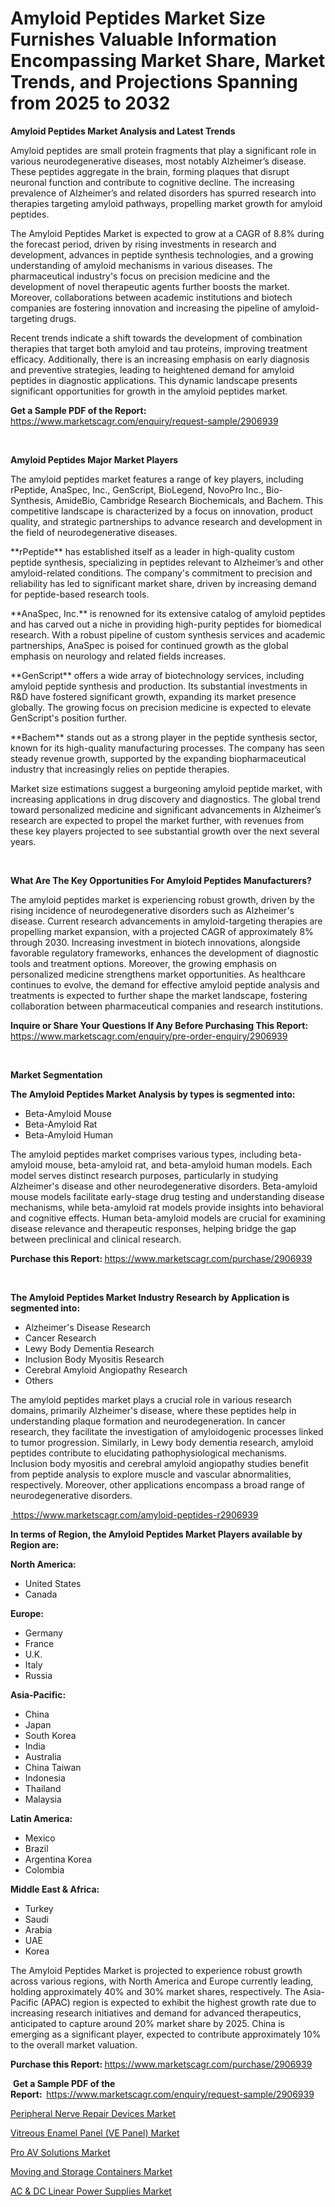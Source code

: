 <p><h1>Amyloid Peptides Market Size Furnishes Valuable Information Encompassing Market Share, Market Trends, and Projections Spanning from 2025 to 2032</h1></p><p><strong>Amyloid Peptides Market Analysis and Latest Trends</strong></p>
<p><p>Amyloid peptides are small protein fragments that play a significant role in various neurodegenerative diseases, most notably Alzheimer’s disease. These peptides aggregate in the brain, forming plaques that disrupt neuronal function and contribute to cognitive decline. The increasing prevalence of Alzheimer’s and related disorders has spurred research into therapies targeting amyloid pathways, propelling market growth for amyloid peptides.</p><p>The Amyloid Peptides Market is expected to grow at a CAGR of 8.8% during the forecast period, driven by rising investments in research and development, advances in peptide synthesis technologies, and a growing understanding of amyloid mechanisms in various diseases. The pharmaceutical industry's focus on precision medicine and the development of novel therapeutic agents further boosts the market. Moreover, collaborations between academic institutions and biotech companies are fostering innovation and increasing the pipeline of amyloid-targeting drugs.</p><p>Recent trends indicate a shift towards the development of combination therapies that target both amyloid and tau proteins, improving treatment efficacy. Additionally, there is an increasing emphasis on early diagnosis and preventive strategies, leading to heightened demand for amyloid peptides in diagnostic applications. This dynamic landscape presents significant opportunities for growth in the amyloid peptides market.</p></p>
<p><strong>Get a Sample PDF of the Report:&nbsp;</strong> <a href="https://www.marketscagr.com/enquiry/request-sample/2906939?utm_campaign=2097&utm_medium=2&utm_source=Github&utm_content=ia&utm_term=12032025&utm_id=amyloid-peptides">https://www.marketscagr.com/enquiry/request-sample/2906939</a></p>
<p>&nbsp;</p>
<p><strong>Amyloid Peptides Major Market Players</strong></p>
<p><p>The amyloid peptides market features a range of key players, including rPeptide, AnaSpec, Inc., GenScript, BioLegend, NovoPro Inc., Bio-Synthesis, AmideBio, Cambridge Research Biochemicals, and Bachem. This competitive landscape is characterized by a focus on innovation, product quality, and strategic partnerships to advance research and development in the field of neurodegenerative diseases.</p><p>**rPeptide** has established itself as a leader in high-quality custom peptide synthesis, specializing in peptides relevant to Alzheimer’s and other amyloid-related conditions. The company's commitment to precision and reliability has led to significant market share, driven by increasing demand for peptide-based research tools.</p><p>**AnaSpec, Inc.** is renowned for its extensive catalog of amyloid peptides and has carved out a niche in providing high-purity peptides for biomedical research. With a robust pipeline of custom synthesis services and academic partnerships, AnaSpec is poised for continued growth as the global emphasis on neurology and related fields increases.</p><p>**GenScript** offers a wide array of biotechnology services, including amyloid peptide synthesis and production. Its substantial investments in R&D have fostered significant growth, expanding its market presence globally. The growing focus on precision medicine is expected to elevate GenScript's position further.</p><p>**Bachem** stands out as a strong player in the peptide synthesis sector, known for its high-quality manufacturing processes. The company has seen steady revenue growth, supported by the expanding biopharmaceutical industry that increasingly relies on peptide therapies.</p><p>Market size estimations suggest a burgeoning amyloid peptide market, with increasing applications in drug discovery and diagnostics. The global trend toward personalized medicine and significant advancements in Alzheimer’s research are expected to propel the market further, with revenues from these key players projected to see substantial growth over the next several years.</p></p>
<p>&nbsp;</p>
<p><strong>What Are The Key Opportunities For Amyloid Peptides Manufacturers?</strong></p>
<p><p>The amyloid peptides market is experiencing robust growth, driven by the rising incidence of neurodegenerative disorders such as Alzheimer's disease. Current research advancements in amyloid-targeting therapies are propelling market expansion, with a projected CAGR of approximately 8% through 2030. Increasing investment in biotech innovations, alongside favorable regulatory frameworks, enhances the development of diagnostic tools and treatment options. Moreover, the growing emphasis on personalized medicine strengthens market opportunities. As healthcare continues to evolve, the demand for effective amyloid peptide analysis and treatments is expected to further shape the market landscape, fostering collaboration between pharmaceutical companies and research institutions.</p></p>
<p><strong>Inquire or Share Your Questions If Any Before Purchasing This Report:</strong> <a href="https://www.marketscagr.com/enquiry/pre-order-enquiry/2906939?utm_campaign=2097&utm_medium=2&utm_source=Github&utm_content=ia&utm_term=12032025&utm_id=amyloid-peptides">https://www.marketscagr.com/enquiry/pre-order-enquiry/2906939</a></p>
<p>&nbsp;</p>
<p><strong>Market Segmentation</strong></p>
<p><strong>The Amyloid Peptides Market Analysis by types is segmented into:</strong></p>
<p><ul><li>Beta-Amyloid Mouse</li><li>Beta-Amyloid Rat</li><li>Beta-Amyloid Human</li></ul></p>
<p><p>The amyloid peptides market comprises various types, including beta-amyloid mouse, beta-amyloid rat, and beta-amyloid human models. Each model serves distinct research purposes, particularly in studying Alzheimer's disease and other neurodegenerative disorders. Beta-amyloid mouse models facilitate early-stage drug testing and understanding disease mechanisms, while beta-amyloid rat models provide insights into behavioral and cognitive effects. Human beta-amyloid models are crucial for examining disease relevance and therapeutic responses, helping bridge the gap between preclinical and clinical research.</p></p>
<p><strong>Purchase this Report:&nbsp;</strong><a href="https://www.marketscagr.com/purchase/2906939?utm_campaign=2097&utm_medium=2&utm_source=Github&utm_content=ia&utm_term=12032025&utm_id=amyloid-peptides">https://www.marketscagr.com/purchase/2906939</a></p>
<p>&nbsp;</p>
<p><strong>The Amyloid Peptides Market Industry Research by Application is segmented into:</strong></p>
<p><ul><li>Alzheimer's Disease Research</li><li>Cancer Research</li><li>Lewy Body Dementia Research</li><li>Inclusion Body Myositis Research</li><li>Cerebral Amyloid Angiopathy Research</li><li>Others</li></ul></p>
<p><p>The amyloid peptides market plays a crucial role in various research domains, primarily Alzheimer's disease, where these peptides help in understanding plaque formation and neurodegeneration. In cancer research, they facilitate the investigation of amyloidogenic processes linked to tumor progression. Similarly, in Lewy body dementia research, amyloid peptides contribute to elucidating pathophysiological mechanisms. Inclusion body myositis and cerebral amyloid angiopathy studies benefit from peptide analysis to explore muscle and vascular abnormalities, respectively. Moreover, other applications encompass a broad range of neurodegenerative disorders.</p></p>
<p><a href="https://www.marketscagr.com/amyloid-peptides-r2906939?utm_campaign=2097&utm_medium=2&utm_source=Github&utm_content=ia&utm_term=12032025&utm_id=amyloid-peptides">&nbsp;https://www.marketscagr.com/amyloid-peptides-r2906939</a></p>
<p><strong>In terms of Region, the Amyloid Peptides Market Players available by Region are:</strong></p>
<p>
    <p> <strong> North America: </strong>
        <ul>
            <li>United States</li>
            <li>Canada</li>
        </ul>
        </p> 
    <p> <strong> Europe: </strong>
        <ul>
            <li>Germany</li>
            <li>France</li>
            <li>U.K.</li>
            <li>Italy</li>
            <li>Russia</li>
        </ul>
        </p> 
    <p> <strong> Asia-Pacific: </strong>
        <ul>
            <li>China</li>
            <li>Japan</li>
            <li>South Korea</li>
            <li>India</li>
            <li>Australia</li>
            <li>China Taiwan</li>
            <li>Indonesia</li>
            <li>Thailand</li>
            <li>Malaysia</li>
        </ul>
        </p> 
    <p> <strong> Latin America: </strong>
        <ul>
            <li>Mexico</li>
            <li>Brazil</li>
            <li>Argentina Korea</li>
            <li>Colombia</li>
        </ul>
        </p> 
    <p> <strong> Middle East & Africa: </strong>
        <ul>
            <li>Turkey</li>
            <li>Saudi</li>
            <li>Arabia</li>
            <li>UAE</li>
            <li>Korea</li>
        </ul>
    </p>
    </p>
<p><p>The Amyloid Peptides Market is projected to experience robust growth across various regions, with North America and Europe currently leading, holding approximately 40% and 30% market shares, respectively. The Asia-Pacific (APAC) region is expected to exhibit the highest growth rate due to increasing research initiatives and demand for advanced therapeutics, anticipated to capture around 20% market share by 2025. China is emerging as a significant player, expected to contribute approximately 10% to the overall market valuation.</p></p>
<p><strong>Purchase this Report: </strong><a href="https://www.marketscagr.com/purchase/2906939?utm_campaign=2097&utm_medium=2&utm_source=Github&utm_content=ia&utm_term=12032025&utm_id=amyloid-peptides">https://www.marketscagr.com/purchase/2906939</a></p>
<p>&nbsp;<strong>Get a Sample PDF of the Report:&nbsp;&nbsp;</strong><a href="https://www.marketscagr.com/enquiry/request-sample/2906939?utm_campaign=2097&utm_medium=2&utm_source=Github&utm_content=ia&utm_term=12032025&utm_id=amyloid-peptides">https://www.marketscagr.com/enquiry/request-sample/2906939</a></p>
<p><strong></strong></p>
<p><p><a href="https://github.com/kathiestrine5ty/Market-Research-Report-List-1/blob/main/peripheral-nerve-repair-devices-market.md?utm_campaign=2097&utm_medium=2&utm_source=Github&utm_content=ia&utm_term=12032025&utm_id=amyloid-peptides">Peripheral Nerve Repair Devices Market</a></p><p><a href="https://github.com/mayabungard8092/Market-Research-Report-List-1/blob/main/vitreous-enamel-panel-ve-panel-market.md?utm_campaign=2097&utm_medium=2&utm_source=Github&utm_content=ia&utm_term=12032025&utm_id=amyloid-peptides">Vitreous Enamel Panel (VE Panel) Market</a></p><p><a href="https://github.com/NarcisoFerry/Market-Research-Report-List-1/blob/main/pro-av-solutions-market.md?utm_campaign=2097&utm_medium=2&utm_source=Github&utm_content=ia&utm_term=12032025&utm_id=amyloid-peptides">Pro AV Solutions Market</a></p><p><a href="https://github.com/FosterFahey91/Market-Research-Report-List-1/blob/main/moving-and-storage-containers-market.md?utm_campaign=2097&utm_medium=2&utm_source=Github&utm_content=ia&utm_term=12032025&utm_id=amyloid-peptides">Moving and Storage Containers Market</a></p><p><a href="https://github.com/mathastilley812967/Market-Research-Report-List-1/blob/main/ac-dc-linear-power-supplies-market.md?utm_campaign=2097&utm_medium=2&utm_source=Github&utm_content=ia&utm_term=12032025&utm_id=amyloid-peptides">AC & DC Linear Power Supplies Market</a></p></p>